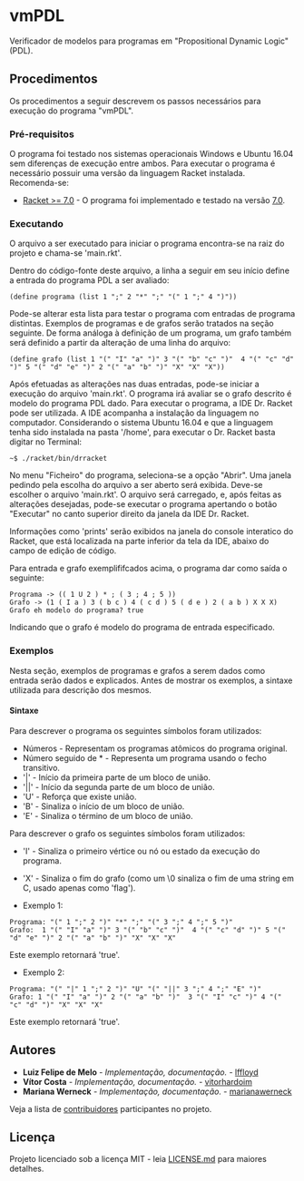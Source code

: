 # vmPDL
Verificador de modelos para programas em "Propositional Dynamic Logic" (PDL).

## Procedimentos

Os procedimentos a seguir descrevem os passos necessários para execução do programa "vmPDL".

### Pré-requisitos

O programa foi testado nos sistemas operacionais Windows e Ubuntu 16.04 sem diferenças de execução entre ambos.
Para executar o programa é necessário possuir uma versão da linguagem Racket instalada. Recomenda-se:

* [Racket >= 7.0](https://racket-lang.org/download/) - O programa foi implementado e testado na versão [7.0](https://download.racket-lang.org/all-versions.html).

### Executando

O arquivo a ser executado para iniciar o programa encontra-se na raiz do projeto e chama-se 'main.rkt'.

Dentro do código-fonte deste arquivo, a linha a seguir em seu início define a entrada do programa PDL a ser avaliado:

```
(define programa (list 1 ";" 2 "*" ";" "(" 1 ";" 4 ")"))
```

Pode-se alterar esta lista para testar o programa com entradas de programa distintas. Exemplos de programas e de grafos serão tratados na seção seguinte.
De forma análoga à definição de um programa, um grafo também será definido a partir da alteração de uma linha do arquivo:

```
(define grafo (list 1 "(" "I" "a" ")" 3 "(" "b" "c" ")"  4 "(" "c" "d" ")" 5 "(" "d" "e" ")" 2 "(" "a" "b" ")" "X" "X" "X"))
```

Após efetuadas as alterações nas duas entradas, pode-se iniciar a execução do arquivo 'main.rkt'. O programa irá avaliar se o grafo descrito é modelo do programa PDL dado. Para executar o programa, a IDE Dr. Racket pode ser utilizada. A IDE acompanha a instalação da linguagem no computador. Considerando o sistema Ubuntu 16.04 e que a linguagem tenha sido instalada na pasta '/home', para executar o Dr. Racket basta digitar no Terminal:

```
~$ ./racket/bin/drracket
```
No menu "Ficheiro" do programa, seleciona-se a opção "Abrir". Uma janela pedindo pela escolha do arquivo a ser aberto será exibida. Deve-se escolher o arquivo 'main.rkt'. O arquivo será carregado, e, após feitas as alterações desejadas, pode-se executar o programa apertando o botão "Executar" no canto superior direito da janela da IDE Dr. Racket.

Informações como 'prints' serão exibidos na janela do console interatico do Racket, que está localizada na parte inferior da tela da IDE, abaixo do campo de edição de código.

Para entrada e grafo exemplififcados acima, o programa dar como saída o seguinte:

```
Programa -> (( 1 U 2 ) * ; ( 3 ; 4 ; 5 ))
Grafo -> (1 ( I a ) 3 ( b c ) 4 ( c d ) 5 ( d e ) 2 ( a b ) X X X)
Grafo eh modelo do programa? true
```

Indicando que o grafo é modelo do programa de entrada especificado.

### Exemplos

Nesta seção, exemplos de programas e grafos a serem dados como entrada serão dados e explicados. Antes de mostrar os exemplos, a sintaxe utilizada para descrição dos mesmos.

#### Sintaxe

Para descrever o programa os seguintes símbolos foram utilizados:

* Números - Representam os programas atômicos do programa original.
* Número seguido de * -  Representa um programa usando o fecho transitivo.
* '|' - Início da primeira parte de um bloco de união.
* '||' - Início da segunda parte de um bloco de união.
* 'U' - Reforça que existe união.
* 'B' - Sinaliza o início de um bloco de união.
* 'E' - Sinaliza o término de um bloco de união.

Para descrever o grafo os seguintes símbolos foram utilizados:

* 'I' - Sinaliza o primeiro vértice ou nó ou estado da execução do programa.
* 'X' - Sinaliza o fim do grafo (como um \0 sinaliza o fim de uma string em C, usado apenas como 'flag').

* Exemplo 1:

```
Programa: "(" 1 ";" 2 ")" "*" ";" "(" 3 ";" 4 ";" 5 ")"
Grafo:  1 "(" "I" "a" ")" 3 "(" "b" "c" ")"  4 "(" "c" "d" ")" 5 "(" "d" "e" ")" 2 "(" "a" "b" ")" "X" "X" "X"
```
Este exemplo retornará 'true'.

* Exemplo 2:

```
Programa: "(" "|" 1 ";" 2 ")" "U" "(" "||" 3 ";" 4 ";" "E" ")"
Grafo: 1 "(" "I" "a" ")" 2 "(" "a" "b" ")"  3 "(" "I" "c" ")" 4 "(" "c" "d" ")" "X" "X" "X"
```
Este exemplo retornará 'true'.

## Autores

* **Luiz Felipe de Melo** - *Implementação, documentação.* - [lffloyd](https://github.com/lffloyd)
* **Vítor Costa** - *Implementação, documentação.* - [vitorhardoim](https://github.com/vitorhardoim)
* **Mariana Werneck** - *Implementação, documentação.* - [marianawerneck](https://github.com/marianawerneck)

Veja a lista de [contribuidores](https://github.com/lffloyd/vmPDL/contributors) participantes no projeto.

## Licença

Projeto licenciado sob a licença MIT - leia [LICENSE.md](https://github.com/lffloyd/vmPDL/blob/master/LICENSE) para maiores detalhes.
